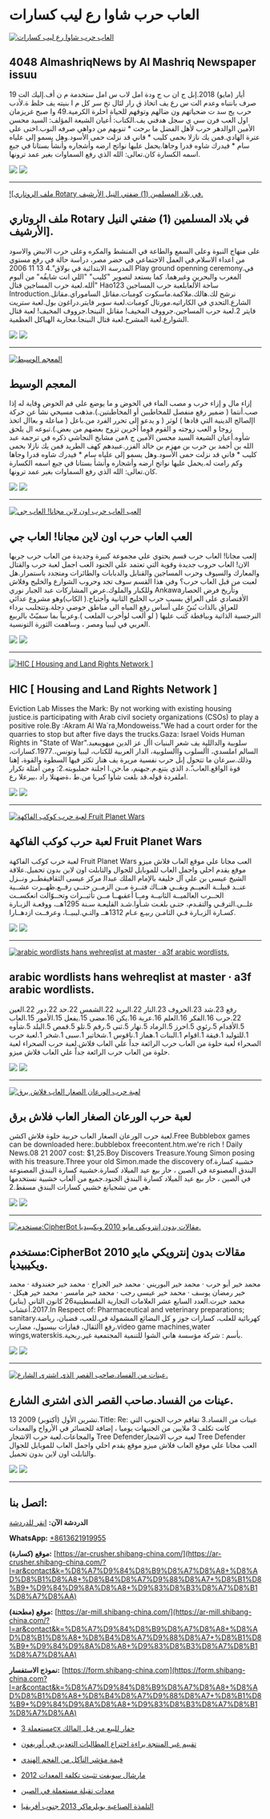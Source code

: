 # العاب حرب شاوا رع ليب كسارات

<a href="https://swt.shibang-china.com/?l=ar&img&k=%D8%A7%D9%84%D8%B9%D8%A7%D8%A8+%D8%AD%D8%B1%D8%A8+%D8%B4%D8%A7%D9%88%D8%A7+%D8%B1%D8%B9+%D9%84%D9%8A%D8%A8+%D9%83%D8%B3%D8%A7%D8%B1%D8%A7%D8%AA" target="_blank">![العاب حرب شاوا رع ليب كسارات](http://static.shibang-china.com/all-800x300/79.jpg)</a>

## 4048 AlmashriqNews by Al Mashriq Newspaper issuu
19 أيار (مايو) 2018.إىل ج ان ب ج ودة امل لاب س امل ستخدمة م ن أف.إليك الت صرف بانتباه وعدم الت س رع يف اتخاذ ق رار لئال تخ سر كل م ا بنيته يف حلظ ة.لأدب حرب يج سد ت ضحياتهم ون ضالهم وتوقهم للحياة احلرة الكرمية.49 وا صبح غريزمان اول العب فرن سي ي سجل هدفني يف.ﺍﻟﻜﺘﺎﺏ: ﺃﻋﻴﺎﻥ ﺍﻟﺸﻴﻌﺔ ﺍﻟﻤﺆﻟﻒ: ﺍﻟﺴﻴﺪ ﻣﺤﺴﻦ ﺍﻷﻣﻴﻦ ﺍﻟﻭﺍﻟﺪﻫﺮ ﺣﺮﺏ ﻷﻫﻞ ﺍﻟﻔﻀﻞ ﻣﺎ ﺑﺮﺣﺖ * ﺗﻨﻮﺑﻬﻢ ﻣﻦ ﺩﻭﺍﻫﻲ ﺻﺮﻓﻪ ﺍﻟﻨﻮﺏ.ﺍﺧﻨﻰ ﻋﻠﻰ ﻋﺘﺮﺓ ﺍﻟﻬﺎﺩﻱ.ﻓﻤﻦ ﻳﻚ ﻧﺎﺯﻻ ﺑﺤﻤﻰ ﻛﻠﻴﺐ * ﻓﺎﻧﻲ ﻗﺪ ﻧﺰﻟﺖ ﺣﻤﻰ ﺍﻷﺳﻮﺩ.ﻭﻫﻞ ﻳﺴﻤﻮ ﺇﻟﻰ ﻋﻠﻴﺎﻩ ﺳﺎﻡ * ﻓﻴﺪﺭﻙ ﺷﺎﻭﻩ ﻗﺪﺭﺍ ﻭﺟﺎﻫﺎ.ﻳﺤﻤﻞ ﻋﻠﻴﻬﺎ ﻧﻮﺍﺗﺞ ﺍﺭﺿﻪ ﻭﺃﺷﺠﺎﺭﻩ ﻭﺃﻧﺸﺄ ﺑﺴﺘﺎﻧﺎ ﻓﻲ ﺟﺒﻊ ﺍﺳﻤﻪ ﺍﻟﻜﺴﺎﺭﺓ ﻛﺎﻥ.ﺗﻌﺎﻟﻰ: ﺍﻟﻠﻪ ﺍﻟﺬﻱ ﺭﻓﻊ ﺍﻟﺴﻤﺎﻭﺍﺕ ﺑﻐﻴﺮ ﻋﻤﺪ ﺗﺮﻭﻧﻬﺎ.


<a href="https://whatsapp.shibangsoft.com/WhatsApp.php" target="_blank" title="WhatsApp">![](http://static.shibang-china.com/icon/whatsapp.png)</a> <a href="https://swt.shibang-china.com/?l=ar&icon&k=%D8%A7%D9%84%D8%B9%D8%A7%D8%A8+%D8%AD%D8%B1%D8%A8+%D8%B4%D8%A7%D9%88%D8%A7+%D8%B1%D8%B9+%D9%84%D9%8A%D8%A8+%D9%83%D8%B3%D8%A7%D8%B1%D8%A7%D8%AA" target="_blank">![](http://static.shibang-china.com/icon/chat-ar.png)</a>

---

<a href="https://swt.shibang-china.com/?l=ar&img&k=%D8%A7%D9%84%D8%B9%D8%A7%D8%A8+%D8%AD%D8%B1%D8%A8+%D8%B4%D8%A7%D9%88%D8%A7+%D8%B1%D8%B9+%D9%84%D9%8A%D8%A8+%D9%83%D8%B3%D8%A7%D8%B1%D8%A7%D8%AA" target="_blank">![ملف الروتاري Rotary في بلاد المسلمين (1) ضفتي النيل [الأرشيف.](http://static.shibang-china.com/all-800x300/1291.jpg)</a>

## ملف الروتاري Rotary في بلاد المسلمين (1) ضفتي النيل [الأرشيف.
على منهاج النبوة وعلى السمع والطاعة في المنشط والمكره وعلى حرب الابيض والاسود من اعداء الاسلام.في العمل الاجتماعي في حضر مصر، دراسة حالة في رفع مستوي المدرسة الابتدائية في بولاق&quot;.4 13 11 2006 Play ground openning ceremony.في المغرب والبحرين وغيرهما، كما يستعد لتصوير &quot;كليب&quot; &quot;اللي انت شايفُه&quot; من ألبوم &quot;ألله.لعبة حرب المساجين قتال Hao123 ساحة الألعابلعبة حرب المساجين Introduction.نرشح لك.هالك.ملاكمة.ماسكوت كومبات.مقاتل الساموراي.مقاتل الشارع.التحدي في الكاراتيه.مورتال كومبات.لعبة سوبر فايتر.دراغون بول.لعبة ستريت فايتر 2.لعبة حرب المساجين.جرووف المخيف! مقاتل النينجا.جرووف المخيف! لعبة قتال الشوارع.لعبة المشرح.لعبة قتال النينجا.محاربة الهياكل العظمية.


<a href="https://whatsapp.shibangsoft.com/WhatsApp.php" target="_blank" title="WhatsApp">![](http://static.shibang-china.com/icon/whatsapp.png)</a> <a href="https://swt.shibang-china.com/?l=ar&icon&k=%D8%A7%D9%84%D8%B9%D8%A7%D8%A8+%D8%AD%D8%B1%D8%A8+%D8%B4%D8%A7%D9%88%D8%A7+%D8%B1%D8%B9+%D9%84%D9%8A%D8%A8+%D9%83%D8%B3%D8%A7%D8%B1%D8%A7%D8%AA" target="_blank">![](http://static.shibang-china.com/icon/chat-ar.png)</a>

---

<a href="https://swt.shibang-china.com/?l=ar&img&k=%D8%A7%D9%84%D8%B9%D8%A7%D8%A8+%D8%AD%D8%B1%D8%A8+%D8%B4%D8%A7%D9%88%D8%A7+%D8%B1%D8%B9+%D9%84%D9%8A%D8%A8+%D9%83%D8%B3%D8%A7%D8%B1%D8%A7%D8%AA" target="_blank">![المعجم الوسيط](http://static.shibang-china.com/all-800x300/1348.jpg)</a>

## المعجم الوسيط
إزاء مال و إزاء حرب و مصب الماء في الحوض و ما يوضع على فم الحوض وقاية له إذا صب.أنتما ( ضمير رفع منفصل للمخاطبين أو المخاطبتين.).مذهب مسيحي نشأ عن حركة اإلصالح الدينية التي قادها ) لوثر ( و يدعو إلى تحرر الفرد من.باعل ( مباعلة و بعاال اتخذ زوجا و العب زوجته و القوم قوما آخرين تزوج بعضهم من بعض.).تبوعه ال يلحق شأوه.أعيان الشيعة السيد محسن الأمين ج ٨من مشايخ النجاشي ذكره في ترجمة عبد الله بن أحمد بن حرب بن مهزم بن خالد الفزر.عبيدهم كهف الطريد فمن يك نازلا بحمى كليب * فاني قد نزلت حمى الأسود.وهل يسمو إلى علياه سام * فيدرك شاوه قدرا وجاها وكم رامت له.يحمل عليها نواتج ارضه وأشجاره وأنشأ بستانا في جبع اسمه الكسارة كان.تعالى: الله الذي رفع السماوات بغير عمد ترونها.


<a href="https://whatsapp.shibangsoft.com/WhatsApp.php" target="_blank" title="WhatsApp">![](http://static.shibang-china.com/icon/whatsapp.png)</a> <a href="https://swt.shibang-china.com/?l=ar&icon&k=%D8%A7%D9%84%D8%B9%D8%A7%D8%A8+%D8%AD%D8%B1%D8%A8+%D8%B4%D8%A7%D9%88%D8%A7+%D8%B1%D8%B9+%D9%84%D9%8A%D8%A8+%D9%83%D8%B3%D8%A7%D8%B1%D8%A7%D8%AA" target="_blank">![](http://static.shibang-china.com/icon/chat-ar.png)</a>

---

<a href="https://swt.shibang-china.com/?l=ar&img&k=%D8%A7%D9%84%D8%B9%D8%A7%D8%A8+%D8%AD%D8%B1%D8%A8+%D8%B4%D8%A7%D9%88%D8%A7+%D8%B1%D8%B9+%D9%84%D9%8A%D8%A8+%D9%83%D8%B3%D8%A7%D8%B1%D8%A7%D8%AA" target="_blank">![العب العاب حرب اون لاين مجانا! العاب جي](http://static.shibang-china.com/all-800x300/1163.jpg)</a>

## العب العاب حرب اون لاين مجانا! العاب جي
إلعب مجانا! العاب حرب قسم يحتوي علي مجموعة كبيرة وجديدة من العاب حرب جربها الان! العاب حروب جديدة وقوية التي تعتمد علي الجنود العب اجمل لعبة حرب والقتال والمعارك والسيوف وحرب المساجين والقنابل والدبابات والطائرات ومتجدد باستمرار.هل لعبت من قبل العاب حرب؟ وفي هذا القسم سوف تجد وحروب الشوارع والخليج وفلاش وللكبار والملوك.عرض المشاركات عبد الجبار نوري Ankawaوتأريخ فرض الحصار الأقتصادي على العراق بسبب حرب الخليج الثانية وأجتياح.( الكاب)وهو مشروع عدائي للعراق بالذات بُنيّ على أساس رفع المياه الى مناطق حوضي دجلة.وتتجلبب برداء النرجسية الذاتية وبيافطة كُتب عليها ( لو ألعب لوأخرب الملعب ).وعربياً بما سميّتْ بالربيع العربي في ليبيا ومصر ، وساهمت الثورة التونسية.


<a href="https://whatsapp.shibangsoft.com/WhatsApp.php" target="_blank" title="WhatsApp">![](http://static.shibang-china.com/icon/whatsapp.png)</a> <a href="https://swt.shibang-china.com/?l=ar&icon&k=%D8%A7%D9%84%D8%B9%D8%A7%D8%A8+%D8%AD%D8%B1%D8%A8+%D8%B4%D8%A7%D9%88%D8%A7+%D8%B1%D8%B9+%D9%84%D9%8A%D8%A8+%D9%83%D8%B3%D8%A7%D8%B1%D8%A7%D8%AA" target="_blank">![](http://static.shibang-china.com/icon/chat-ar.png)</a>

---

<a href="https://swt.shibang-china.com/?l=ar&img&k=%D8%A7%D9%84%D8%B9%D8%A7%D8%A8+%D8%AD%D8%B1%D8%A8+%D8%B4%D8%A7%D9%88%D8%A7+%D8%B1%D8%B9+%D9%84%D9%8A%D8%A8+%D9%83%D8%B3%D8%A7%D8%B1%D8%A7%D8%AA" target="_blank">![HIC [ Housing and Land Rights Network ]](http://static.shibang-china.com/all-800x300/726.jpg)</a>

## HIC [ Housing and Land Rights Network ]
Eviction Lab Misses the Mark: By not working with existing housing justice.is participating with Arab civil society organizations (CSOs) to play a positive role.By :Akram Al Wa`ra,Mondoweiss."We had a court order for the quarries to stop but after five days the trucks.Gaza: Israel Voids Human Rights in "State of War".سلوبية والداللية يف شعر البنيات األ عز الدين ميهويبعبد السالم املسدي، األسلوب واألسلوبية، الدار العربية للكتاب، ليبيا وتونس،.1977.كسارات، وذلك.سرعان ما تتحول إىل حرب نفسية مريرة يف هنار تكثر فيها السطوة والقوة، إهنا قوة الواقع.العاب.ّ.د الذي يتنع.م.جبهنم، ما.حن.ا اجلنة حملبوبته.2: ومن أمثلة تكرار املفردة قوله.قد بلغت شأوا كبريا من.ط ،ةضهنلا راد ،بيرعلا رع.


<a href="https://whatsapp.shibangsoft.com/WhatsApp.php" target="_blank" title="WhatsApp">![](http://static.shibang-china.com/icon/whatsapp.png)</a> <a href="https://swt.shibang-china.com/?l=ar&icon&k=%D8%A7%D9%84%D8%B9%D8%A7%D8%A8+%D8%AD%D8%B1%D8%A8+%D8%B4%D8%A7%D9%88%D8%A7+%D8%B1%D8%B9+%D9%84%D9%8A%D8%A8+%D9%83%D8%B3%D8%A7%D8%B1%D8%A7%D8%AA" target="_blank">![](http://static.shibang-china.com/icon/chat-ar.png)</a>

---

<a href="https://swt.shibang-china.com/?l=ar&img&k=%D8%A7%D9%84%D8%B9%D8%A7%D8%A8+%D8%AD%D8%B1%D8%A8+%D8%B4%D8%A7%D9%88%D8%A7+%D8%B1%D8%B9+%D9%84%D9%8A%D8%A8+%D9%83%D8%B3%D8%A7%D8%B1%D8%A7%D8%AA" target="_blank">![لعبة حرب كوكب الفاكهة Fruit Planet Wars](http://static.shibang-china.com/all-800x300/849.jpg)</a>

## لعبة حرب كوكب الفاكهة Fruit Planet Wars
لعبة حرب كوكب الفاكهة Fruit Planet Wars العب مجانا علي موقع العاب فلاش ميزو موقع يقدم احلي واجمل العاب للموبايل للجوال والتابلت اون لاين بدون تحميل.ﻋﻼﻗﺔ اﻟﺸﻴﺦ ﻋﻴﺴﻰ ﺑﻦ ﻋﻠﻲ آل ﺧﻠﻴﻔﺔ ﺑﺎﻹﻣﺎم اﻟﻤﻠﻚ ﻋﺒﺪاﻟ مركز عيسى الثقافيقطــر ونــزل عنــد قبيلــة النعيــم وبقــي هنــاك فتــرة مــن الزمــن حتــى رفــع.ظهــرت عشــية الحــرب العالميــة الثانيــة ومــا أعقبهــا مــن تأثيــرات وتحــوّالت انعكســت علــى.الترقـي والتقـدم، حتـى بلغـت شـأوا.شـد القليعـة سـنة 1295هــ، ووقعـة الزبـارة كسـارة الزبـارة فـي الثامـن ربيـع عـام 1312هــ والتـي.ليبيــا، وعرفــت ازدهــارا.


<a href="https://whatsapp.shibangsoft.com/WhatsApp.php" target="_blank" title="WhatsApp">![](http://static.shibang-china.com/icon/whatsapp.png)</a> <a href="https://swt.shibang-china.com/?l=ar&icon&k=%D8%A7%D9%84%D8%B9%D8%A7%D8%A8+%D8%AD%D8%B1%D8%A8+%D8%B4%D8%A7%D9%88%D8%A7+%D8%B1%D8%B9+%D9%84%D9%8A%D8%A8+%D9%83%D8%B3%D8%A7%D8%B1%D8%A7%D8%AA" target="_blank">![](http://static.shibang-china.com/icon/chat-ar.png)</a>

---

<a href="https://swt.shibang-china.com/?l=ar&img&k=%D8%A7%D9%84%D8%B9%D8%A7%D8%A8+%D8%AD%D8%B1%D8%A8+%D8%B4%D8%A7%D9%88%D8%A7+%D8%B1%D8%B9+%D9%84%D9%8A%D8%A8+%D9%83%D8%B3%D8%A7%D8%B1%D8%A7%D8%AA" target="_blank">![arabic wordlists hans wehreqlist at master · a3f arabic wordlists.](http://static.shibang-china.com/all-800x300/343.jpg)</a>

## arabic wordlists hans wehreqlist at master · a3f arabic wordlists.
رفع 23.شد 23.الحروف 23.النار 22.البريد 22.الشمس 22.حد 22.دور 22.العين 22.حرب 16.الفكر 16.العلم 16.عربة 16.يكن 16.مضى 15.يفعل 15.الأمور 15.العاب 5.الأقدام 5.رئوي 5.احرز 5.الرماد 5.نھار 5.ثنى 5.رقم 5.تلو 5.قمص 5.البلد 5.شأوه 1.للتوليد 1.فيقة 1.اقوام 1.البنات 1.ھماز 1.ناقوس 1.شخاتير 1.سبى 1.شخر 1.لعبة حرب الصحراء لعبة حلوة من العاب حرب الرائعة جداً علي العاب فلاش.لعبة حرب الصحراء لعبة حلوة من العاب حرب الرائعة جداً علي العاب فلاش ميزو.


<a href="https://whatsapp.shibangsoft.com/WhatsApp.php" target="_blank" title="WhatsApp">![](http://static.shibang-china.com/icon/whatsapp.png)</a> <a href="https://swt.shibang-china.com/?l=ar&icon&k=%D8%A7%D9%84%D8%B9%D8%A7%D8%A8+%D8%AD%D8%B1%D8%A8+%D8%B4%D8%A7%D9%88%D8%A7+%D8%B1%D8%B9+%D9%84%D9%8A%D8%A8+%D9%83%D8%B3%D8%A7%D8%B1%D8%A7%D8%AA" target="_blank">![](http://static.shibang-china.com/icon/chat-ar.png)</a>

---

<a href="https://swt.shibang-china.com/?l=ar&img&k=%D8%A7%D9%84%D8%B9%D8%A7%D8%A8+%D8%AD%D8%B1%D8%A8+%D8%B4%D8%A7%D9%88%D8%A7+%D8%B1%D8%B9+%D9%84%D9%8A%D8%A8+%D9%83%D8%B3%D8%A7%D8%B1%D8%A7%D8%AA" target="_blank">![لعبة حرب الورعان الصغار العاب فلاش برق](http://static.shibang-china.com/all-800x300/570.jpg)</a>

## لعبة حرب الورعان الصغار العاب فلاش برق
لعبة حرب الورعان الصغار العاب حربية حلوة فلاش اكشن.Free Bubblebox games can be downloaded here:.bubblebox freecontent.htm.we&#39;re rich ! Daily News.08 21 2007 cost: $1,25.Boy Discovers Treasure.Young Simon posing with his treasure.Three your old Simon.made the discovery of.خشبية كسارة البندق المصنوعة في الصين ، حار بيع عيد الميلاد كسارة.خشبية كسارة البندق المصنوعة في الصين ، حار بيع عيد الميلاد كسارة البندق الجنود.جميع من ألعاب خشبية نستخدمها هي من تشجيانغ خشبي كسارات البندق مسقط.2.


<a href="https://whatsapp.shibangsoft.com/WhatsApp.php" target="_blank" title="WhatsApp">![](http://static.shibang-china.com/icon/whatsapp.png)</a> <a href="https://swt.shibang-china.com/?l=ar&icon&k=%D8%A7%D9%84%D8%B9%D8%A7%D8%A8+%D8%AD%D8%B1%D8%A8+%D8%B4%D8%A7%D9%88%D8%A7+%D8%B1%D8%B9+%D9%84%D9%8A%D8%A8+%D9%83%D8%B3%D8%A7%D8%B1%D8%A7%D8%AA" target="_blank">![](http://static.shibang-china.com/icon/chat-ar.png)</a>

---

<a href="https://swt.shibang-china.com/?l=ar&img&k=%D8%A7%D9%84%D8%B9%D8%A7%D8%A8+%D8%AD%D8%B1%D8%A8+%D8%B4%D8%A7%D9%88%D8%A7+%D8%B1%D8%B9+%D9%84%D9%8A%D8%A8+%D9%83%D8%B3%D8%A7%D8%B1%D8%A7%D8%AA" target="_blank">![مستخدم:CipherBot مقالات بدون إنترويكي مايو 2010 ويكيبيديا.](http://static.shibang-china.com/all-800x300/386.jpg)</a>

## مستخدم:CipherBot مقالات بدون إنترويكي مايو 2010 ويكيبيديا.
محمد خير أبو حرب &middot; محمد خير البوريني &middot; محمد خير الجراح &middot; محمد خير حغندوقة &middot; محمد خير رمضان يوسف &middot; محمد خير عيسى رجب &middot; محمد خير مامسر &middot; محمد خير هيكل &middot; محمد خيرت.العدد السابع عشر العلامات التجارية الفلسطينية26 كانون الثاني (يناير) 2017.أعشاب.In Respect of: Pharmaceutical and veterinary preparations; sanitary.كهربائية للعلب، كسارات جوز و كل البضائع المشمولة في.للعب، قضبان، رياضة رفع األثقال، قفازات بيسبول، مضارب.video game machines,water wings,waterskis.بأسم : شركة مؤسسة هاني الشوا للتنمية المجتمعية غير.ربحية.


<a href="https://whatsapp.shibangsoft.com/WhatsApp.php" target="_blank" title="WhatsApp">![](http://static.shibang-china.com/icon/whatsapp.png)</a> <a href="https://swt.shibang-china.com/?l=ar&icon&k=%D8%A7%D9%84%D8%B9%D8%A7%D8%A8+%D8%AD%D8%B1%D8%A8+%D8%B4%D8%A7%D9%88%D8%A7+%D8%B1%D8%B9+%D9%84%D9%8A%D8%A8+%D9%83%D8%B3%D8%A7%D8%B1%D8%A7%D8%AA" target="_blank">![](http://static.shibang-china.com/icon/chat-ar.png)</a>

---

<a href="https://swt.shibang-china.com/?l=ar&img&k=%D8%A7%D9%84%D8%B9%D8%A7%D8%A8+%D8%AD%D8%B1%D8%A8+%D8%B4%D8%A7%D9%88%D8%A7+%D8%B1%D8%B9+%D9%84%D9%8A%D8%A8+%D9%83%D8%B3%D8%A7%D8%B1%D8%A7%D8%AA" target="_blank">![عينات من الفساد.صاحب القصر الذى اشترى الشارع.](http://static.shibang-china.com/all-800x300/409.jpg)</a>

## عينات من الفساد.صاحب القصر الذى اشترى الشارع.
13 تشرين الأول (أكتوبر) 2009.Title: Re: عينات من الفساد.3 تفاقم حرب الجنوب التي كانت تكلف 3 ملايين من الجنيهات يوميا ، إضافة للخسائر في الأرواح والمعدات والمجاعات.لعبة حرب الاشجار Tree Defenderلعبة حرب الاشجار Tree Defender العب مجانا علي موقع العاب فلاش ميزو موقع يقدم احلي واجمل العاب للموبايل للجوال والتابلت اون لاين بدون تحميل.


<a href="https://whatsapp.shibangsoft.com/WhatsApp.php" target="_blank" title="WhatsApp">![](http://static.shibang-china.com/icon/whatsapp.png)</a> <a href="https://swt.shibang-china.com/?l=ar&icon&k=%D8%A7%D9%84%D8%B9%D8%A7%D8%A8+%D8%AD%D8%B1%D8%A8+%D8%B4%D8%A7%D9%88%D8%A7+%D8%B1%D8%B9+%D9%84%D9%8A%D8%A8+%D9%83%D8%B3%D8%A7%D8%B1%D8%A7%D8%AA" target="_blank">![](http://static.shibang-china.com/icon/chat-ar.png)</a>

---
## اتصل بنا:

**الدردشة الآن:** [انقر للدردشة](https://swt.shibang-china.com?l=ar&contact&k=%D8%A7%D9%84%D8%B9%D8%A7%D8%A8+%D8%AD%D8%B1%D8%A8+%D8%B4%D8%A7%D9%88%D8%A7+%D8%B1%D8%B9+%D9%84%D9%8A%D8%A8+%D9%83%D8%B3%D8%A7%D8%B1%D8%A7%D8%AA)

**WhatsApp:**  [+8613621919955](https://whatsapp.shibangsoft.com/WhatsApp.php)

**موقع (كسارة):** [https://ar-crusher.shibang-china.com/](https://ar-crusher.shibang-china.com/?l=ar&contact&k=%D8%A7%D9%84%D8%B9%D8%A7%D8%A8+%D8%AD%D8%B1%D8%A8+%D8%B4%D8%A7%D9%88%D8%A7+%D8%B1%D8%B9+%D9%84%D9%8A%D8%A8+%D9%83%D8%B3%D8%A7%D8%B1%D8%A7%D8%AA)

**موقع (مطحنة):** [https://ar-mill.shibang-china.com/](https://ar-mill.shibang-china.com/?l=ar&contact&k=%D8%A7%D9%84%D8%B9%D8%A7%D8%A8+%D8%AD%D8%B1%D8%A8+%D8%B4%D8%A7%D9%88%D8%A7+%D8%B1%D8%B9+%D9%84%D9%8A%D8%A8+%D9%83%D8%B3%D8%A7%D8%B1%D8%A7%D8%AA)

**نموذج الاستفسار:** [https://form.shibang-china.com](https://form.shibang-china.com?l=ar&contact&k=%D8%A7%D9%84%D8%B9%D8%A7%D8%A8+%D8%AD%D8%B1%D8%A8+%D8%B4%D8%A7%D9%88%D8%A7+%D8%B1%D8%B9+%D9%84%D9%8A%D8%A8+%D9%83%D8%B3%D8%A7%D8%B1%D8%A7%D8%AA)

* [مستعملة 3cx حفار للبيع من قبل المالك](../33/%D9%85%D8%B3%D8%AA%D8%B9%D9%85%D9%84%D8%A9%203cx%20%D8%AD%D9%81%D8%A7%D8%B1%20%D9%84%D9%84%D8%A8%D9%8A%D8%B9%20%D9%85%D9%86%20%D9%82%D8%A8%D9%84%20%D8%A7%D9%84%D9%85%D8%A7%D9%84%D9%83.md)

* [تقييم غير المنتجة براءة اختراع المطالبات التعدين في أوريغون](../34/%D8%AA%D9%82%D9%8A%D9%8A%D9%85%20%D8%BA%D9%8A%D8%B1%20%D8%A7%D9%84%D9%85%D9%86%D8%AA%D8%AC%D8%A9%20%D8%A8%D8%B1%D8%A7%D8%A1%D8%A9%20%D8%A7%D8%AE%D8%AA%D8%B1%D8%A7%D8%B9%20%D8%A7%D9%84%D9%85%D8%B7%D8%A7%D9%84%D8%A8%D8%A7%D8%AA%20%D8%A7%D9%84%D8%AA%D8%B9%D8%AF%D9%8A%D9%86%20%D9%81%D9%8A%20%D8%A3%D9%88%D8%B1%D9%8A%D8%BA%D9%88%D9%86.md)

* [قيمة مؤشر التآكل من الفحم الهندي](../34/%D9%82%D9%8A%D9%85%D8%A9%20%D9%85%D8%A4%D8%B4%D8%B1%20%D8%A7%D9%84%D8%AA%D8%A2%D9%83%D9%84%20%D9%85%D9%86%20%D8%A7%D9%84%D9%81%D8%AD%D9%85%20%D8%A7%D9%84%D9%87%D9%86%D8%AF%D9%8A.md)

* [مارشال سويفت تثبيت تكلفة المعدات 2012](../33/%D9%85%D8%A7%D8%B1%D8%B4%D8%A7%D9%84%20%D8%B3%D9%88%D9%8A%D9%81%D8%AA%20%D8%AA%D8%AB%D8%A8%D9%8A%D8%AA%20%D8%AA%D9%83%D9%84%D9%81%D8%A9%20%D8%A7%D9%84%D9%85%D8%B9%D8%AF%D8%A7%D8%AA%202012.md)

* [معدات تقيلة مستعملة في الصين](../31/%D9%85%D8%B9%D8%AF%D8%A7%D8%AA%20%D8%AA%D9%82%D9%8A%D9%84%D8%A9%20%D9%85%D8%B3%D8%AA%D8%B9%D9%85%D9%84%D8%A9%20%D9%81%D9%8A%20%D8%A7%D9%84%D8%B5%D9%8A%D9%86.md)

* [التلمذة الصناعية بويلرماكر 2013 جنوب أفريقيا](../33/%D8%A7%D9%84%D8%AA%D9%84%D9%85%D8%B0%D8%A9%20%D8%A7%D9%84%D8%B5%D9%86%D8%A7%D8%B9%D9%8A%D8%A9%20%D8%A8%D9%88%D9%8A%D9%84%D8%B1%D9%85%D8%A7%D9%83%D8%B1%202013%20%D8%AC%D9%86%D9%88%D8%A8%20%D8%A3%D9%81%D8%B1%D9%8A%D9%82%D9%8A%D8%A7.md)